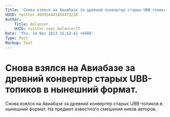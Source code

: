 ```yaml
---
Title: 'Снова взялся на Авиабазе за древний конвертер старых UBB-топиков в нынешний формат.'
UUID: twitter.400954441454473218
Author:
    Title: Balancer
    UUID: twitter.user.balancer73
Date: 'Thu, 14 Nov 2013 15:52:42 +0400'
Type: Post
Markup: Text
---
```


# Снова взялся на Авиабазе за древний конвертер старых UBB-топиков в нынешний формат.

Снова взялся на Авиабазе за древний конвертер старых
UBB-топиков в нынешний формат. На предмет известного
смешения ников авторов.